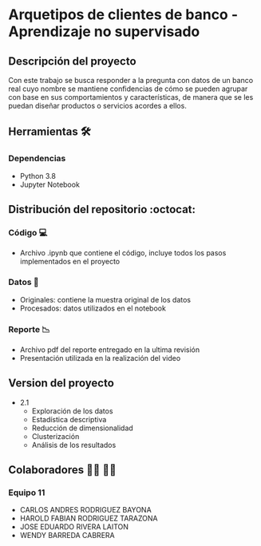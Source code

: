 # Arquetipos de clientes de banco - Aprendizaje no supervisado


## Descripción del proyecto
Con este trabajo se busca responder a la pregunta con datos de un banco real cuyo nombre se mantiene confidencias de cómo se pueden agrupar con base en sus comportamientos y características, de manera que se les puedan diseñar productos o servicios acordes a ellos. 

## Herramientas :hammer_and_wrench:
### Dependencias
* Python 3.8 
* Jupyter Notebook

## Distribución del repositorio :octocat:

### Código :computer:
* Archivo .ipynb que contiene el código, incluye todos los pasos implementados en el proyecto

### Datos :bookmark_tabs: 
* Originales: contiene la muestra original de los datos 
* Procesados: datos utilizados en el notebook

### Reporte :chart_with_downwards_trend:	
* Archivo pdf del reporte entregado en la ultima revisión
* Presentación utilizada en la realización del video 


## Version del proyecto 
* 2.1
  * Exploración de los datos
  * Estadística  descriptiva 
  * Reducción de dimensionalidad 
  * Clusterización 
  * Análisis de los resultados

## Colaboradores :man_technologist: :woman_technologist:
### Equipo 11
* CARLOS ANDRES RODRIGUEZ BAYONA
* HAROLD FABIAN RODRIGUEZ TARAZONA
* JOSE EDUARDO RIVERA LAITON
* WENDY BARREDA CABRERA
